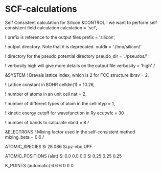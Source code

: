 # SCF-calculations
Self Consistent calculation for Silicon
&CONTROL
! we want to perform self consistent field calculation
  calculation = 'scf',

! prefix is reference to the output files
  prefix = 'silicon',

! output directory. Note that it is deprecated.
  outdir = './tmp/silicon/'

! directory for the pseudo potential directory
  pseudo_dir = './pseudos/'

! verbosity high will give more details on the output file
  verbosity = 'high'
/

&SYSTEM
! Bravais lattice index, which is 2 for FCC structure
  ibrav =  2,

! Lattice constant in BOHR
  celldm(1) = 10.26,

! number of atoms in an unit cell
  nat =  2,

! number of different types of atom in the cell
  ntyp = 1,

! kinetic energy cutoff for wavefunction in Ry
  ecutwfc = 30

! number of bands to calculate
  nbnd = 8
/

&ELECTRONS
! Mixing factor used in the self-consistent method
  mixing_beta = 0.6
/

ATOMIC_SPECIES
  Si 28.086 Si.pz-vbc.UPF

ATOMIC_POSITIONS (alat)
  Si 0.0 0.0 0.0
  Si 0.25 0.25 0.25

K_POINTS (automatic)
  6 6 6 0 0 0
